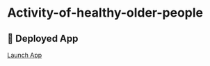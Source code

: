 # Activity-of-healthy-older-people

## 🚀 Deployed App
[Launch App]( https://murmuring-escarpment-24290.herokuapp.com/)
